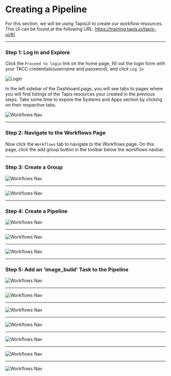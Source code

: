 # Creating a Pipeline

For this section, we will be using TapisUI to create our workflow resources.
This UI can be found at the following URL: https://training.tapis.io/tapis-ui/#/

---

### Step 1: Log In and Explore

Click the `Proceed to login` link on the home page, fill out the login form with your TACC credentials(username and password), and click `Log In`

![Login](./images/01-login.png)

In the left sidebar of the Dashboard page, you will see tabs to pages where you will find listings of the Tapis resources your created in the previous steps. Take some time to expore the Systems and Apps section by clicking on their respective tabs.

![Workflows Nav](./images/02-navbar.png)

---

### Step 2: Navigate to the Workflows Page

Now click the `Workflows` tab to navigate to the Workflows page. On this page, click the add group button in the toolbar below the workflows navbar.

---

### Step 3: Create a Group

![Workflows Nav](./images/03-click-create-group.png)

---

![Workflows Nav](./images/04-create-group.png)

---

### Step 4: Create a Pipeline

![Workflows Nav](./images/05-navigate-to-pipeline.png)

---

![Workflows Nav](./images/06-click-create-pipeline.png)

---

![Workflows Nav](./images/07-create-pipeline.png)

---

### Step 5: Add an 'image_build' Task to the Pipeline

![Workflows Nav](./images/08-edit-pipeline.png)

---

![Workflows Nav](./images/09-click-add-task.png)

---

![Workflows Nav](./images/10-select-image-build.png)

---

![Workflows Nav](./images/11-select-builder.png)

---

![Workflows Nav](./images/12-github-context.png)

---

![Workflows Nav](./images/13-context-visibility.png)

---

![Workflows Nav](./images/14-destination.png)



